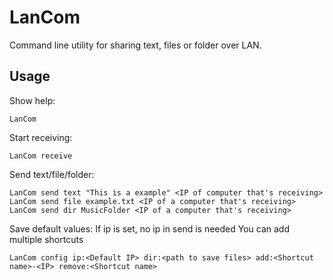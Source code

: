 # LanCom
Command line utility for sharing text, files or folder over LAN.

## Usage
Show help:
```terminal
LanCom
```
Start receiving:
```terminal
LanCom receive
```
Send text/file/folder:
```terminal
LanCom send text "This is a example" <IP of computer that's receiving>
LanCom send file example.txt <IP of a computer that's receiving>
LanCom send dir MusicFolder <IP of a computer that's receiving>
```
Save default values:
If ip is set, no ip in send is needed
You can add multiple shortcuts
```terminal
LanCom config ip:<Default IP> dir:<path to save files> add:<Shortcut name>-<IP> remove:<Shortcut name>
```
